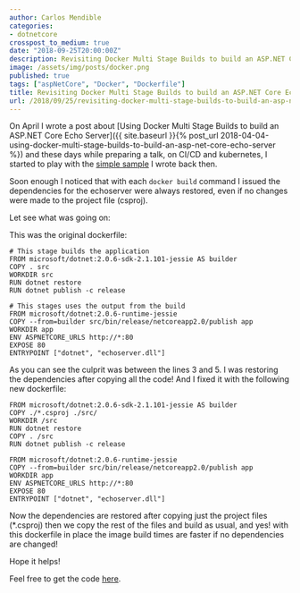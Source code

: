 ```yaml
---
author: Carlos Mendible
categories:
- dotnetcore
crosspost_to_medium: true
date: "2018-09-25T20:00:00Z"
description: Revisiting Docker Multi Stage Builds to build an ASP.NET Core Echo Server
image: /assets/img/posts/docker.png
published: true
tags: ["aspNetCore", "Docker", "Dockerfile"]
title: Revisiting Docker Multi Stage Builds to build an ASP.NET Core Echo Server
url: /2018/09/25/revisiting-docker-multi-stage-builds-to-build-an-asp-net-core-echo-server/
---
```


On April I wrote a post about [Using Docker Multi Stage Builds to build an ASP.NET Core Echo Server]({{ site.baseurl }}{% post_url 2018-04-04-using-docker-multi-stage-builds-to-build-an-asp-net-core-echo-server %}) and these days while preparing a talk, on CI/CD and kubernetes, I started to play with the [simple sample](https://github.com/cmendible/dotnetcore.samples/tree/master/echoserver) I wrote back then.

Soon enough I noticed that with each ```docker build``` command I issued the dependencies for the echoserver were always restored, even if no changes were made to the project file (csproj).

Let see what was going on:

This was the original dockerfile:

``` docker
# This stage builds the application
FROM microsoft/dotnet:2.0.6-sdk-2.1.101-jessie AS builder
COPY . src
WORKDIR src
RUN dotnet restore
RUN dotnet publish -c release

# This stages uses the output from the build
FROM microsoft/dotnet:2.0.6-runtime-jessie
COPY --from=builder src/bin/release/netcoreapp2.0/publish app
WORKDIR app
ENV ASPNETCORE_URLS http://*:80
EXPOSE 80
ENTRYPOINT ["dotnet", "echoserver.dll"]
```

As you can see the culprit was between the lines 3 and 5. I was restoring the dependencies after copying all the code! And I fixed it with the following new dockerfile:

``` docker
FROM microsoft/dotnet:2.0.6-sdk-2.1.101-jessie AS builder
COPY ./*.csproj ./src/
WORKDIR /src
RUN dotnet restore
COPY . /src
RUN dotnet publish -c release

FROM microsoft/dotnet:2.0.6-runtime-jessie
COPY --from=builder src/bin/release/netcoreapp2.0/publish app
WORKDIR app
ENV ASPNETCORE_URLS http://*:80
EXPOSE 80
ENTRYPOINT ["dotnet", "echoserver.dll"]
```

Now the dependencies are restored after copying just the project files (*.csproj) then we copy the rest of the files and build as usual, and yes! with this dockerfile in place the image build times are faster if no dependencies are changed!

Hope it helps!

Feel free to get the code [here](https://github.com/cmendible/dotnetcore.samples/tree/master/echoserver.improved).